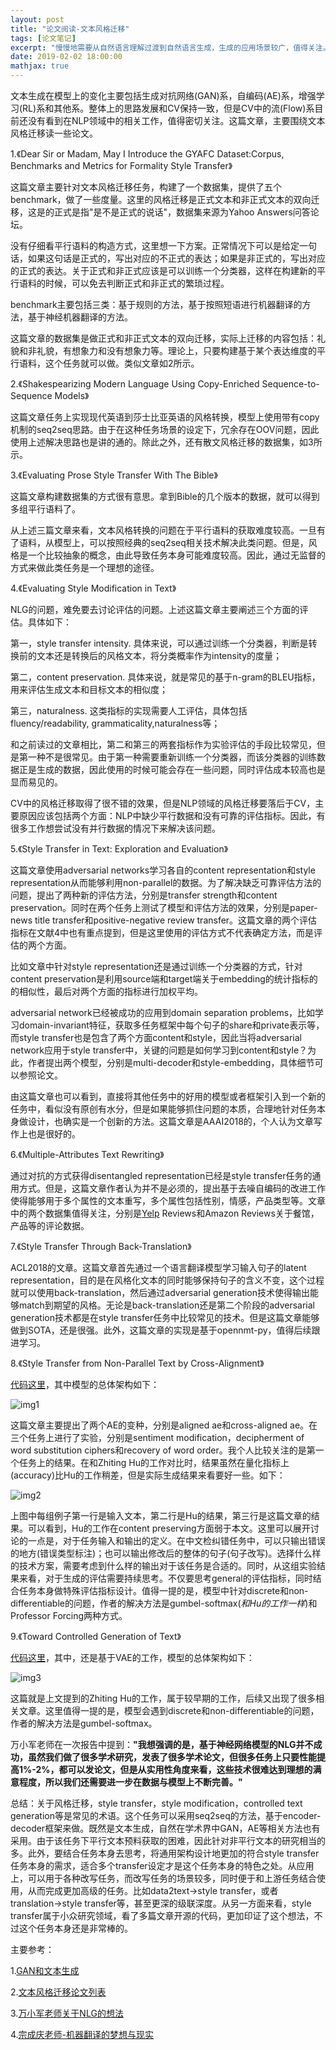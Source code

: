 ```yaml
---
layout: post
title: "论文阅读-文本风格迁移"
tags: [论文笔记]
excerpt: "慢慢地需要从自然语言理解过渡到自然语言生成，生成的应用场景较广，值得关注。这篇博客是最近读的几篇文章的一个论文笔记，主要目的是帮助自己建立一个对风格迁移任务的印象。"
date: 2019-02-02 18:00:00
mathjax: true
---
```


文本生成在模型上的变化主要包括生成对抗网络(GAN)系，自编码(AE)系，增强学习(RL)系和其他系。整体上的思路发展和CV保持一致，但是CV中的流(Flow)系目前还没有看到在NLP领域中的相关工作，值得密切关注。这篇文章，主要围绕文本风格迁移读一些论文。

1.《Dear Sir or Madam, May I Introduce the GYAFC Dataset:Corpus, Benchmarks and Metrics for Formality Style Transfer》

这篇文章主要针对文本风格迁移任务，构建了一个数据集，提供了五个benchmark，做了一些度量。这里的风格迁移是正式文本和非正式文本的双向迁移，这是的正式是指"是不是正式的说话"，数据集来源为Yahoo Answers问答论坛。

没有仔细看平行语料的构造方式，这里想一下方案。正常情况下可以是给定一句话，如果这句话是正式的，写出对应的不正式的表达；如果是非正式的，写出对应的正式的表达。关于正式和非正式应该是可以训练一个分类器，这样在构建新的平行语料的时候，可以免去判断正式和非正式的繁琐过程。

benchmark主要包括三类：基于规则的方法，基于按照短语进行机器翻译的方法，基于神经机器翻译的方法。

这篇文章的数据集是做正式和非正式文本的双向迁移，实际上迁移的内容包括：礼貌和非礼貌，有想象力和没有想象力等。理论上，只要构建基于某个表达维度的平行语料，这个任务就可以做。类似文章如2所示。

2.《Shakespearizing Modern Language Using Copy-Enriched Sequence-to-Sequence Models》

这篇文章任务上实现现代英语到莎士比亚英语的风格转换，模型上使用带有copy机制的seq2seq思路。由于在这种任务场景的设定下，冗余存在OOV问题，因此使用上述解决思路也是讲的通的。除此之外，还有散文风格迁移的数据集，如3所示。

3.《Evaluating Prose Style Transfer With The Bible》

这篇文章构建数据集的方式很有意思。拿到Bible的几个版本的数据，就可以得到多组平行语料了。

从上述三篇文章来看，文本风格转换的问题在于平行语料的获取难度较高。一旦有了语料，从模型上，可以按照经典的seq2seq相关技术解决此类问题。但是，风格是一个比较抽象的概念，由此导致任务本身可能难度较高。因此，通过无监督的方式来做此类任务是一个理想的途径。

4.《Evaluating Style Modification in Text》

NLG的问题，难免要去讨论评估的问题。上述这篇文章主要阐述三个方面的评估。具体如下：

第一，style transfer intensity. 具体来说，可以通过训练一个分类器，判断是转换前的文本还是转换后的风格文本，将分类概率作为intensity的度量；

第二，content preservation. 具体来说，就是常见的基于n-gram的BLEU指标，用来评估生成文本和目标文本的相似度；

第三，naturalness. 这类指标的实现需要人工评估，具体包括fluency/readability, grammaticality,naturalness等；

和之前读过的文章相比，第二和第三的两套指标作为实验评估的手段比较常见，但是第一种不是很常见。由于第一种需要重新训练一个分类器，而该分类器的训练数据正是生成的数据，因此使用的时候可能会存在一些问题，同时评估成本较高也是显而易见的。

CV中的风格迁移取得了很不错的效果，但是NLP领域的风格迁移要落后于CV，主要原因应该包括两个方面：NLP中缺少平行数据和没有可靠的评估指标。因此，有很多工作想尝试没有并行数据的情况下来解决该问题。

5.《Style Transfer in Text: Exploration and Evaluation》

这篇文章使用adversarial networks学习各自的content representation和style representation从而能够利用non-parallel的数据。为了解决缺乏可靠评估方法的问题，提出了两种新的评估方法，分别是transfer strength和content preservation。同时在两个任务上测试了模型和评估方法的效果，分别是paper-news title transfer和positive-negative review transfer。这篇文章的两个评估指标在文献4中也有重点提到，但是这里使用的评估方式不代表确定方法，而是评估的两个方面。

比如文章中针对style representation还是通过训练一个分类器的方式，针对content preservation是利用source端和target端关于embedding的统计指标的的相似性，最后对两个方面的指标进行加权平均。

adversarial network已经被成功的应用到domain separation problems，比如学习domain-invariant特征，获取多任务框架中每个句子的share和private表示等，而style transfer也是包含了两个方面content和style，因此当将adversarial network应用于style transfer中，关键的问题是如何学习到content和style？为此，作者提出两个模型，分别是multi-decoder和style-embedding，具体细节可以参照论文。

由这篇文章也可以看到，直接将其他任务中的好用的模型或者框架引入到一个新的任务中，看似没有原创有水分，但是如果能够抓住问题的本质，合理地针对任务本身做设计，也确实是一个创新的方法。这篇文章是AAAI2018的，个人认为文章写作上也是很好的。

6.《Multiple-Attributes Text Rewriting》

通过对抗的方式获得disentangled representation已经是style transfer任务的通用方式。但是，这篇文章作者认为并不是必须的，提出基于去噪自编码的改进工作使得能够用于多个属性的文本重写，多个属性包括性别，情感，产品类型等。文章中的两个数据集值得关注，分别是[Yelp](https://www.yelp.com/dataset/challenge) Reviews和Amazon Reviews关于餐馆，产品等的评论数据。

7.《Style Transfer Through Back-Translation》

ACL2018的文章。这篇文章首先通过一个语言翻译模型学习输入句子的latent representation，目的是在风格化文本的同时能够保持句子的含义不变，这个过程就可以使用back-translation，然后通过adversarial generation技术使得输出能够match到期望的风格。无论是back-translation还是第二个阶段的adversarial generation技术都是在style transfer任务中比较常见的技术。但是这篇文章能够做到SOTA，还是很强。此外，这篇文章的实现是基于opennmt-py，值得后续跟进学习。

8.《Style Transfer from Non-Parallel Text by Cross-Alignment》

[代码这里](https://github.com/shentianxiao/language-style-transfer)，其中模型的总体架构如下：

![img1](http://wx1.sinaimg.cn/mw690/aba7d18bgy1g0bndtoy35j20yp0cgq69.jpg)

这篇文章主要提出了两个AE的变种，分别是aligned ae和cross-aligned ae。在三个任务上进行了实验，分别是sentiment modification，decipherment of word substitution ciphers和recovery of word order。我个人比较关注的是第一个任务上的结果。在和Zhiting Hu的工作对比时，结果虽然在量化指标上(accuracy)比Hu的工作稍差，但是实际生成结果来看要好一些。如下：

![img2](http://wx2.sinaimg.cn/mw690/aba7d18bgy1g0bmbr68xdj20nz0n5wil.jpg)

上图中每组例子第一行是输入文本，第二行是Hu的结果，第三行是这篇文章的结果。可以看到，Hu的工作在content preserving方面弱于本文。这里可以展开讨论的一点是，对于任务输入和输出的定义。在中文检纠错任务中，可以只输出错误的地方(错误类型标注)；也可以输出修改后的整体的句子(句子改写)。选择什么样的技术方案，需要考虑到什么样的输出对于该任务是合适的。同时，从这组实验结果来看，对于生成的评估需要持续思考。不仅要思考general的评估指标，同时结合任务本身做特殊评估指标设计。值得一提的是，模型中针对discrete和non-differentiable的问题，作者的解决方法是gumbel-softmax(_和Hu的工作一样_)和Professor Forcing两种方式。

9.《Toward Controlled Generation of Text》

[代码这里](https://github.com/asyml/texar/tree/master/examples/text_style_transfer)，其中，还是基于VAE的工作，模型的总体架构如下：

![img3](http://wx1.sinaimg.cn/mw690/aba7d18bgy1g0bndpbrzyj20q40e3q4p.jpg)

这篇就是上文提到的Zhiting Hu的工作，属于较早期的工作，后续又出现了很多相关文章。这里值得一提的是，模型会遇到discrete和non-differentiable的问题，作者的解决方法是gumbel-softmax。

万小军老师在一次报告中提到：**"我想强调的是，基于神经网络模型的NLG并不成功，虽然我们做了很多学术研究，发表了很多学术论文，但很多任务上只要性能提高1%-2%，都可以发论文，但是从实用性角度来看，这些技术很难达到理想的满意程度，所以我们还需要进一步在数据与模型上不断完善。"**

总结：关于风格迁移，style transfer，style modification，controlled text generation等是常见的术语。这个任务可以采用seq2seq的方法，基于encoder-decoder框架来做。既然是文本生成，自然在学术界中GAN，AE等相关方法也有采用。由于该任务下平行文本预料获取的困难，因此针对非平行文本的研究相当的多。此外，要结合任务本身去思考，将通用架构设计地更加的符合style transfer任务本身的需求，适合多个transfer设定才是这个任务本身的特色之处。从应用上，可以用于各种改写任务，而改写任务的场景较多，同时便于和上游任务结合使用，从而完成更加高级的任务。比如data2text->style transfer，或者translation->style transfer等，甚至更深的级联深度。从另一方面来看，style transfer属于小众研究领域，看了多篇文章开源的代码，更加印证了这个想法，不过这个任务本身还是非常棒的。

主要参考：

1.[GAN和文本生成](https://zhuanlan.zhihu.com/p/36880287)

2.[文本风格迁移论文列表](https://github.com/fuzhenxin/Style-Transfer-in-Text)

3.[万小军老师关于NLG的想法](https://mp.weixin.qq.com/s?__biz=MzAxMzA2MDYxMw==&mid=2651567544&idx=1&sn=df1375d7f3eb737ca548eafb3fa48395&chksm=80574ad2b720c3c48a7339137128c21248709b7f69f887c443cae8bb171b2e55517e6523f967&mpshare=1&scene=23&srcid=%2523rd)

4.[宗成庆老师-机器翻译的梦想与现实](http://share.gmw.cn/news/2019-03/16/content_32646723.htm?from=timeline&isappinstalled=0)











